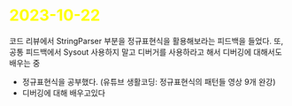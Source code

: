# <span style="color:yellow">2023-10-22</span>
코드 리뷰에서 StringParser 부분을 정규표현식을 활용해보라는 피드백을 들었다.
또, 공통 피드백에서 Sysout 사용하지 말고 디버거를 사용하라고 해서 디버깅에 대해서도 배우는 중 

- 정규표현식을 공부했다. (유튜브 생활코딩: 정규표현식의 패턴들 영상 9개 완강)
- 디버깅에 대해 배우고있다